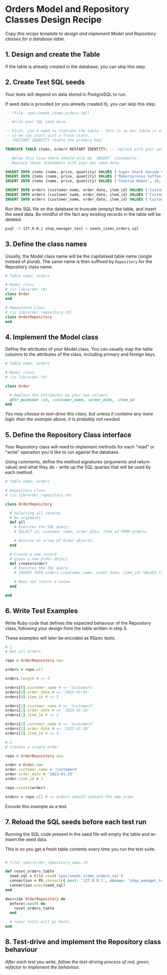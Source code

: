 # Orders Model and Repository Classes Design Recipe

_Copy this recipe template to design and implement Model and Repository classes for a database table._

## 1. Design and create the Table

If the table is already created in the database, you can skip this step.

## 2. Create Test SQL seeds

Your tests will depend on data stored in PostgreSQL to run.

If seed data is provided (or you already created it), you can skip this step.

```sql
-- (file: spec/seeds_items_orders.sql)

-- Write your SQL seed here. 

-- First, you'd need to truncate the table - this is so our table is emptied between each test run,
-- so we can start with a fresh state.
-- (RESTART IDENTITY resets the primary key)

TRUNCATE TABLE items, orders RESTART IDENTITY; -- replace with your own table name.

-- Below this line there should only be `INSERT` statements.
-- Replace these statements with your own seed data.

INSERT INTO items (name, price, quantity) VALUES ('Super Shark Vacuum Cleaner', 99, 30);
INSERT INTO items (name, price, quantity) VALUES ('Makerspresso Coffee Machine', 69, 15);
INSERT INTO items (name, price, quantity) VALUES ('Toastie Maker', 30, 60);

INSERT INTO orders (customer_name, order_date, item_id) VALUES ('Customer1', '2023-01-01', 1);
INSERT INTO orders (customer_name, order_date, item_id) VALUES ('Customer2', '2023-01-10', 2);
INSERT INTO orders (customer_name, order_date, item_id) VALUES ('Customer3', '2023-01-20', 3);

```

Run this SQL file on the database to truncate (empty) the table, and insert the seed data. Be mindful of the fact any existing records in the table will be deleted.

```bash
psql -h 127.0.0.1 shop_manager_test < seeds_items_orders.sql
```

## 3. Define the class names

Usually, the Model class name will be the capitalised table name (single instead of plural). The same name is then suffixed by `Repository` for the Repository class name.

```ruby
# Table name: orders

# Model class
# (in lib/order.rb)
class Order
end

# Repository class
# (in lib/order_repository.rb)
class OrderRepository
end
```

## 4. Implement the Model class

Define the attributes of your Model class. You can usually map the table columns to the attributes of the class, including primary and foreign keys.

```ruby
# Table name: orders

# Model class
# (in lib/order.rb)

class Order

  # Replace the attributes by your own columns.
  attr_accessor :id, :customer_name, :order_date, :item_id
end


```

*You may choose to test-drive this class, but unless it contains any more logic than the example above, it is probably not needed.*

## 5. Define the Repository Class interface

Your Repository class will need to implement methods for each "read" or "write" operation you'd like to run against the database.

Using comments, define the method signatures (arguments and return value) and what they do - write up the SQL queries that will be used by each method.

```ruby
# Table name: orders

# Repository class
# (in lib/order_repository.rb)

class OrderRepository

  # Selecting all records
  # No arguments
  def all
    # Executes the SQL query:
    # SELECT id, customer_name, order_date, item_id FROM orders;

    # Returns an array of Order objects.
  end

  # Create a new record
  # given a new Order Object
  def create(order)
    # Executes the SQL query:
    # INSERT INTO orders (customer_name, order_date, item_id) VALUES ($1, $2, $3);

    # Does not return a value
  end

end
```

## 6. Write Test Examples

Write Ruby code that defines the expected behaviour of the Repository class, following your design from the table written in step 5.

These examples will later be encoded as RSpec tests.

```ruby
# 1
# Get all orders

repo = OrderRepository.new

orders = repo.all

orders.length # => 3

orders[0].customer_name # => 'Customer1'
orders[0].order_date # => '2023-01-01'
orders[0].item_id # => 1

orders[1].customer_name # => 'Customer2'
orders[1].order_date # => '2023-01-10'
orders[1].item_id # => 2

orders[2].customer_name # => 'Customer3'
orders[2].order_date # => '2023-01-20'
orders[2].item_id # => 3

# 2 
# Creates a single order

repo = OrderRepository.new

order = Order.new
order.customer_name = 'Customer4'
order.order_date = '2023-01-25'
order.item_id = 3

repo.create(order)

orders = repo.all # => orders should contain the new order

```

Encode this example as a test.

## 7. Reload the SQL seeds before each test run

Running the SQL code present in the seed file will empty the table and re-insert the seed data.

This is so you get a fresh table contents every time you run the test suite.

```ruby

# file: spec/order_repository_spec.rb

def reset_orders_table
  seed_sql = File.read('spec/seeds_items_orders.sql')
  connection = PG.connect({ host: '127.0.0.1', dbname: 'shop_manager_test' })
  connection.exec(seed_sql)
end

describe OrderRepository do
  before(:each) do 
    reset_orders_table
  end

  # (your tests will go here).
end
```

## 8. Test-drive and implement the Repository class behaviour

_After each test you write, follow the test-driving process of red, green, refactor to implement the behaviour._
